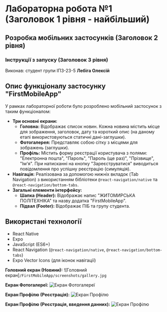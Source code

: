 # Лабораторна робота №1 (Заголовок 1 рівня - найбільший)
## Розробка мобільних застосунків (Заголовок 2 рівня)
### Інструкції з запуску (Заголовок 3 рівня)
Виконав: студент групи ІПЗ-23-5 **Лебіга Олексій**

## Опис функціоналу застосунку "FirstMobileApp"
У рамках лабораторної роботи було розроблено мобільний застосунок з таким функціоналом:

* **Три основні екрани:**
    * **Головна:** Відображає список новин. Кожна новина містить місце для зображення, заголовок, дату та короткий опис (на даному етапі використовуються статичні дані-заглушки).
    * **Фотогалерея:** Представляє собою сітку з місцями для зображень (заглушки).
    * **Профіль:** Містить форму реєстрації користувача з полями: "Електронна пошта", "Пароль", "Пароль (ще раз)", "Прізвище", "Ім'я". При натисканні на кнопку "Зареєструватися" виводиться повідомлення про успішну реєстрацію (симуляція).
* **Навігація:** Реалізована за допомогою нижніх вкладок (Tab Navigation) з використанням бібліотеки `@react-navigation/native` та `@react-navigation/bottom-tabs`.
* **Загальні елементи інтерфейсу:**
    * **Шапка (Header):** Відображає напис "ЖИТОМИРСЬКА ПОЛІТЕХНІКА" та назву додатка "FirstMobileApp".
    * **Підвал (Footer):** Відображає ПІБ та групу студента.

## Використані технології
* React Native
* Expo
* JavaScript (ES6+)
* React Navigation (`@react-navigation/native`, `@react-navigation/bottom-tabs`)
* Expo Vector Icons (для іконок навігації)

**Головний екран (Новини):**
![Головний екран]`/FirstMobileApp/screenshots/gallery.jpg`


**Екран Фотогалереї:**
![Екран Фотогалереї](screenshots/photo_2025-05-29_22-20-02.jpg)


**Екран Профілю (Реєстрація):**
![Екран Профілю](screenshots/photo_2025-05-29_22-12-00.jpg)


**Екран Профілю (Реєстрація, введення данних):**
![Екран Профілю](screenshots/photo_2025-05-29_22-20-46.jpg)
